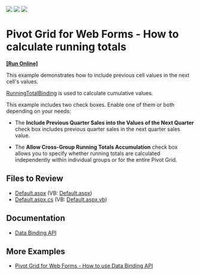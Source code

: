 <!-- default badges list -->
![](https://img.shields.io/endpoint?url=https://codecentral.devexpress.com/api/v1/VersionRange/128577011/21.2.3%2B)
[![](https://img.shields.io/badge/Open_in_DevExpress_Support_Center-FF7200?style=flat-square&logo=DevExpress&logoColor=white)](https://supportcenter.devexpress.com/ticket/details/T590001)
[![](https://img.shields.io/badge/📖_How_to_use_DevExpress_Examples-e9f6fc?style=flat-square)](https://docs.devexpress.com/GeneralInformation/403183)
<!-- default badges end -->
# Pivot Grid for Web Forms - How to calculate running totals
<!-- run online -->
**[[Run Online]](https://codecentral.devexpress.com/128577011/)**
<!-- run online end -->

This example demonstrates how to include previous cell values in the next cell's values. 


[RunningTotalBinding](https://docs.devexpress.com/AspNet/DevExpress.Web.ASPxPivotGrid.RunningTotalBinding?p=netframework) is used to calculate cumulative values.

This example includes two check boxes. Enable one of them or both depending on your needs:
- The **Include Previous Quarter Sales into the Values of the Next Quarter** check box includes previous quarter sales in the next quarter sales value. 

- The **Allow Cross-Group Running Totals Accumulation** check box allows you to specify whether running totals are calculated independently within individual groups or for the entire Pivot Grid.

## Files to Review

- [Default.aspx](./CS/RunningTotal/Default.aspx) (VB: [Default.aspx](./VB/RunningTotal/Default.aspx))
- [Default.aspx.cs](./CS/RunningTotal/Default.aspx.cs) (VB: [Default.aspx.vb](./VB/RunningTotal/Default.aspx.vb))

## Documentation

- [Data Binding API](https://docs.devexpress.com/CoreLibraries/401533/devexpress-pivot-grid-core-library/data-binding-api)

## More Examples

- [Pivot Grid for Web Forms - How to use Data Binding API](https://github.com/DevExpress-Examples/aspxpivotgrid-field-calculation-bindings)
